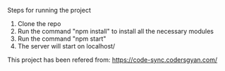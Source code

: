 Steps for running the project
1) Clone the repo
2) Run the command "npm install" to install all the necessary modules
3) Run the command "npm start"
4) The server will start on localhost/<port>

This project has been refered from:
https://code-sync.codersgyan.com/
